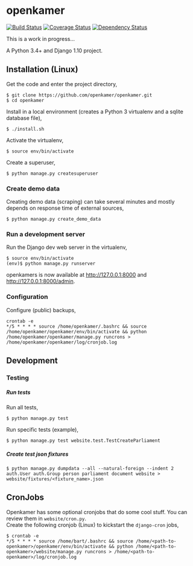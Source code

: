 # openkamer
[![Build Status](https://travis-ci.org/openkamer/openkamer.svg?branch=master)](https://travis-ci.org/openkamer/openkamer) [![Coverage Status](https://coveralls.io/repos/github/openkamer/openkamer/badge.svg?branch=master)](https://coveralls.io/github/openkamer/openkamer?branch=master) [![Dependency Status](https://gemnasium.com/badges/github.com/openkamer/openkamer.svg)](https://gemnasium.com/github.com/openkamer/openkamer)

This is a work in progress...

A Python 3.4+ and Django 1.10 project.

## Installation (Linux)

Get the code and enter the project directory,
```
$ git clone https://github.com/openkamer/openkamer.git
$ cd openkamer
```

Install in a local environment (creates a Python 3 virtualenv and a sqlite database file),
```
$ ./install.sh
```

Activate the virtualenv,
```
$ source env/bin/activate
```

Create a superuser,
```
$ python manage.py createsuperuser
```

### Create demo data
Creating demo data (scraping) can take several minutes and mostly depends on response time of external sources,
```
$ python manage.py create_demo_data
```

### Run a development server
Run the Django dev web server in the virtualenv,
```
$ source env/bin/activate
(env)$ python manage.py runserver
```

openkamers is now available at http://127.0.0.1:8000 and http://127.0.0.1:8000/admin.

### Configuration

Configure (public) backups,
```
crontab -e
*/5 * * * * source /home/openkamer/.bashrc && source /home/openkamer/openkamer/env/bin/activate && python /home/openkamer/openkamer/manage.py runcrons > /home/openkamer/openkamer/log/cronjob.log
```

## Development

### Testing

##### Run tests
Run all tests,
```
$ python manage.py test
```

Run specific tests (example),
```
$ python manage.py test website.test.TestCreateParliament
```

##### Create test json fixtures
```
$ python manage.py dumpdata --all --natural-foreign --indent 2 auth.User auth.Group person parliament document website > website/fixtures/<fixture_name>.json
```

## CronJobs

Openkamer has some optional cronjobs that do some cool stuff. You can review them in `website/cron.py`.  
Create the following cronjob (Linux) to kickstart the `django-cron` jobs,
```
$ crontab -e
*/5 * * * * source /home/bart/.bashrc && source /home/<path-to-openkamer>/openkamer/env/bin/activate && python /home/<path-to-openkamer>/website/manage.py runcrons > /home/<path-to-openkamer>/log/cronjob.log
```
